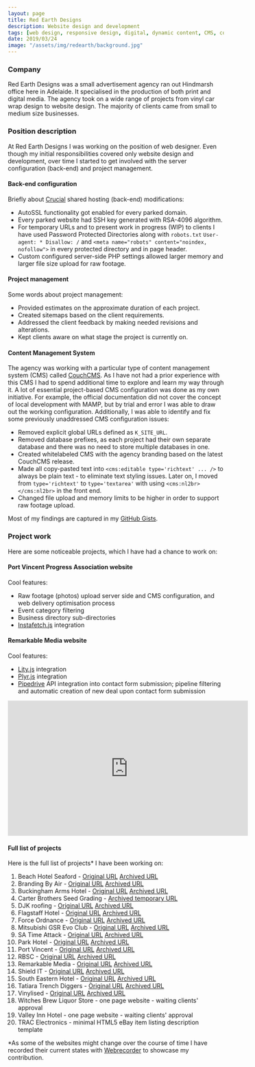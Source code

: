 ```yaml
---
layout: page
title: Red Earth Designs
description: Website design and development
tags: [web design, responsive design, digital, dynamic content, CMS, content management system, CouchCMS, WordPress, PHP, HTML5, CSS3, Apache, MySQL, database, MAMP, cPanel, WHM, SSL, SSH, web development]
date: 2019/03/24
image: "/assets/img/redearth/background.jpg"
---
```


### Company

Red Earth Designs was a small advertisement agency ran out Hindmarsh office here in Adelaide. It specialised in the production of both print and digital media. The agency took on a wide range of projects from vinyl car wrap design to website design. The majority of clients came from small to medium size businesses.

### Position description

At Red Earth Designs I was working on the position of web designer. Even though my initial responsibilities covered only website design and development, over time I started to get involved with the server configuration (back-end) and project management. 

#### Back-end configuration

Briefly about [Crucial](https://www.crucial.com.au/) shared hosting (back-end) modifications:
- AutoSSL functionality got enabled for every parked domain. 
- Every parked website had SSH key generated with RSA-4096 algorithm. 
- For temporary URLs and to present work in progress (WIP) to clients I have used Password Protected Directories along with `robots.txt` `User-agent: * Disallow: /` and `<meta name="robots" content="noindex, nofollow">` in every protected directory and in page header. 
- Custom configured server-side PHP settings allowed larger memory and larger file size upload for raw footage.

#### Project management

Some words about project management:
- Provided estimates on the approximate duration of each project.
- Created sitemaps based on the client requirements.
- Addressed the client feedback by making needed revisions and alterations.
- Kept clients aware on what stage the project is currently on.

#### Content Management System

The agency was working with a particular type of content management system (CMS) called [CouchCMS](https://www.couchcms.com/). As I have not had a prior experience with this CMS I had to spend additional time to explore and learn my way through it. A lot of essential project-based CMS configuration was done as my own initiative. For example, the official documentation did not cover the concept of local development with MAMP, but by trial and error I was able to draw out the working configuration. Additionally, I was able to identify and fix some previously unaddressed CMS configuration issues:
- Removed explicit global URLs defined as `K_SITE_URL`.
- Removed database prefixes, as each project had their own separate database and there was no need to store multiple databases in one.
- Created whitelabeled CMS with the agency branding based on the latest CouchCMS release.
- Made all copy-pasted text into `<cms:editable type='richtext' ... />` to always be plain text - to eliminate text styling issues. Later on, I moved from `type='richtext'` to `type='textarea'` with using `<cms:nl2br></cms:nl2br>` in the front end.
- Changed file upload and memory limits to be higher in order to support raw footage upload.

Most of my findings are captured in my [GitHub Gists](https://gist.github.com/alljamin).

### Project work

Here are some noticeable projects, which I have had a chance to work on:

#### Port Vincent Progress Association website
Cool features:
- Raw footage (photos) upload server side and CMS configuration, and web delivery optimisation process
- Event category filtering
- Business directory sub-directories
- [Instafetch.js](http://thomasvaeth.com/instafetch.js/) integration

#### Remarkable Media website
Cool features:
- [Lity.js](https://sorgalla.com/lity/) integration
- [Plyr.js](https://plyr.io/) integration
- [Pipedrive](https://www.pipedrive.com/) API integration into contact form submission; pipeline filtering and automatic creation of new deal upon contact form submission

<div class="videoWrapper">
    <iframe width="560" height="315" src="https://www.youtube.com/embed/MrbnXCdJ_0k" frameborder="0" allow="accelerometer; autoplay; encrypted-media; gyroscope; picture-in-picture" allowfullscreen></iframe>
</div>

#### Full list of projects

Here is the full list of projects* I have been working on:
1. Beach Hotel Seaford - [Original URL](https://www.beachhotelseaford.com.au) [Archived URL](https://webrecorder.io/all_lla/beach-hotel-seaford/20190325095144/https://www.beachhotelseaford.com.au/)
2. Branding By Air - [Original URL](https://brandingbyair.com) [Archived URL](https://webrecorder.io/all_lla/branding-by-air/r55xeb7nriwlwbdh/record/https://brandingbyair.com/)
3. Buckingham Arms Hotel - [Original URL](https://www.buckinghamarmshotel.com.au) [Archived URL](https://webrecorder.io/all_lla/buckingham-arms-hotel/z4hvjrgjfki7jsqe/record/https://www.buckinghamarmshotel.com.au/)
4. Carter Brothers Seed Grading - [Archived temporary URL](https://webrecorder.io/all_lla/carter-brothers-seed-grading/20190326030208/https://redearth.agency/cbsg/)
5. DJK roofing - [Original URL](https://djkroofing.com.au/) [Archived URL](https://webrecorder.io/all_lla/djk-roofing/20190326025631/https://djkroofing.com.au/)
6. Flagstaff Hotel - [Original URL](https://www.flagstaffhotel.com.au) [Archived URL](https://webrecorder.io/all_lla/flagstaff-hotel/x3l2ut4uuz6bhnho/record/https://www.flagstaffhotel.com.au/)
7. Force Ordnance - [Original URL](https://forceordnance.com) [Archived URL](https://webrecorder.io/all_lla/force-ordnance/vh576otxglq2jhkk/record/https://forceordnance.com)
8. Mitsubishi GSR Evo Club - [Original URL](https://gsr-evo-club.net) [Archived URL](https://webrecorder.io/all_lla/mitsubishi-gsr-evo-club-and-sa-time-attack/20190325104151/https://gsr-evo-club.net)
9. SA Time Attack - [Original URL](https://satimeattack.com.au) [Archived URL](https://webrecorder.io/all_lla/mitsubishi-gsr-evo-club-and-sa-time-attack/20190325104712/https://satimeattack.com.au/)
10. Park Hotel - [Original URL](https://parkhotel.net.au/) [Archived URL](https://webrecorder.io/all_lla/the-park-hotel/20190326072059/https://parkhotel.net.au/)
11. Port Vincent - [Original URL](https://www.portvincent.org.au) [Archived URL](https://webrecorder.io/all_lla/port-vincent-progress-association/20190325085733/https://www.portvincent.org.au/)
12. RBSC - [Original URL](https://www.rbsc.com.au) [Archived URL](https://webrecorder.io/all_lla/rbsc/20190325105859/https://www.rbsc.com.au/)
13. Remarkable Media - [Original URL](https://www.remarkablemedia.com) [Archived URL](https://webrecorder.io/all_lla/remarkable-media/20190325110133/https://www.remarkablemedia.com)
14. Shield IT - [Original URL](https://shield-it.com.au/) [Archived URL](https://webrecorder.io/all_lla/shield-it/20190325111307/https://shield-it.com.au/)
15. South Eastern Hotel - [Original URL](https://www.southeasternhotel.com.au/) [Archived URL](https://webrecorder.io/all_lla/south-eastern-hotel/20190325221140/https://www.southeasternhotel.com.au/)
16. Tatiara Trench Diggers - [Original URL](https://www.tatiaratrenchdiggers.com.au/) [Archived URL](https://webrecorder.io/all_lla/tatiara-trench-diggers/20190326071450/https://www.tatiaratrenchdiggers.com.au/)
17. Vinylised - [Original URL](https://www.vinylised.com.au/) [Archived URL](https://webrecorder.io/all_lla/vinylised/20190326071657/https://www.vinylised.com.au/)
18. Witches Brew Liquor Store - one page website - waiting clients' approval
19. Valley Inn Hotel - one page website - waiting clients' approval
20. TRAC Electronics - minimal HTML5 eBay item listing description template

*As some of the websites might change over the course of time I have recorded their current states with [Webrecorder](https://webrecorder.io) to showcase my contribution.